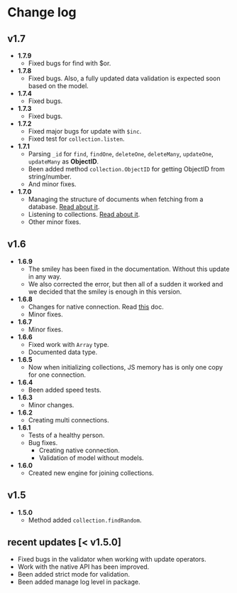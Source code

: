 # Change log 

## v1.7
- **1.7.9**
  - Fixed bugs for find with $or.
- **1.7.8**
  - Fixed bugs. Also, a fully updated data validation is expected soon based on the model.
- **1.7.4**
  - Fixed bugs.
- **1.7.3**
  - Fixed bugs.
- **1.7.2**
  - Fixed major bugs for update with `$inc`.
  - Fixed test for `collection.listen`.
- **1.7.1**
  - Parsing `_id` for `find`, `findOne`, `deleteOne`, `deleteMany`, `updateOne`, `updateMany` as **ObjectID**.
  - Been added method `collection.ObjectID` for getting ObjectID from string/number.
  - And minor fixes.
- **1.7.0**
  - Managing the structure of documents when fetching from a database. [Read about it](https://github.com/deviun/just-mongo/blob/master/docs/document-project.md).
  - Listening to collections. [Read about it](https://github.com/deviun/just-mongo/blob/master/docs/listen-collection.md).
  - Other minor fixes.

## v1.6
- **1.6.9**
  - The smiley has been fixed in the documentation. Without this update in any way.
  - We also corrected the error, but then all of a sudden it worked and we decided that the smiley is enough in this version.
- **1.6.8**
  - Changes for native connection. Read [this](https://github.com/deviun/just-mongo/blob/master/docs/native-connection.md) doc.
  - Minor fixes.
- **1.6.7**
  - Minor fixes.
- **1.6.6**
  - Fixed work with `Array` type.
  - Documented data type.
- **1.6.5**
  - Now when initializing collections, JS memory has is only one copy for one connection.
- **1.6.4**
  - Been added speed tests.
- **1.6.3**
  - Minor changes.
- **1.6.2**
  - Creating multi connections.
- **1.6.1**
  - Tests of a healthy person.
  - Bug fixes.
    - Creating native connection.
    - Validation of model without models.
- **1.6.0**
  - Created new engine for joining collections.

## v1.5

- **1.5.0**
  - Method added `collection.findRandom`.


## recent updates [< v1.5.0]
- Fixed bugs in the validator when working with update operators.
- Work with the native API has been improved.
- Been added strict mode for validation.
- Been added manage log level in package.
